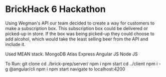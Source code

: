 # BrickHack 6 Hackathon
Using Wegman's API our team decided to create a way for customers to make a subscription box. This subscription box could be delivered or picked-up in store. If the box was being picked-up they could choose to add alcohol, which would take the least selling beer from the API and include it.  

Used MEAN stack. 
MongoDB Atlas 
Express 
Angular JS
Node JS


To Run:
git clone
cd ./brick-prep/server/ npm i npm start
cd ../client npm i -g @angular/cli npm i npm start
navigate to localhost:4200

